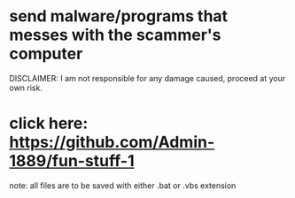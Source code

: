 # send malware/programs that messes with the scammer's computer
DISCLAIMER: I am not responsible for any damage caused, proceed at your own risk.
# click here: https://github.com/Admin-1889/fun-stuff-1
note: all files are to be saved with either .bat or .vbs extension
